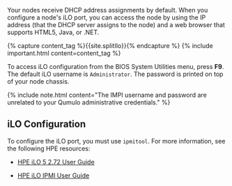 Your nodes receive DHCP address assignments by default. When you configure a node's iLO port, you can access the node by using the IP address (that the DHCP server assigns to the node) and a web browser that supports HTML5, Java, or .NET.

{% capture content_tag %}{{site.splitIlo}}{% endcapture %}
{% include important.html content=content_tag %}

To access iLO configuration from the BIOS System Utilities menu, press **F9**. The default iLO username is `Administrator`. The password is printed on top of your node chassis.

{% include note.html content="The IMPI username and password are unrelated to your Qumulo administrative credentials." %}

## iLO Configuration
To configure the iLO port, you must use `ipmitool`. For more information, see the following HPE resources:

* [HPE iLO 5 2.72 User Guide](https://support.hpe.com/hpesc/public/docDisplay?docId=a00105236en_us)

* [HPE iLO IPMI User Guide](https://support.hpe.com/hpesc/public/docDisplay?docId=a00018321en_us&docLocale=en_US&page=GUID-D7147C7F-2016-0901-06CE-0000000004E4.html)

